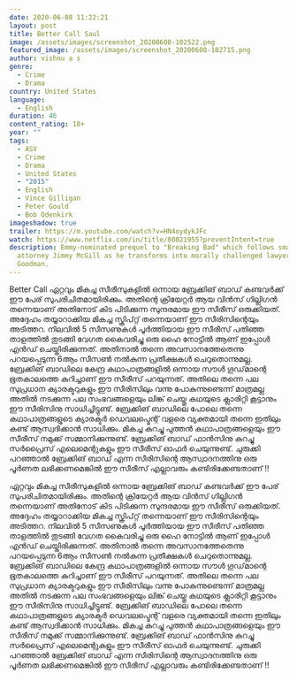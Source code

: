 ```yaml
---
date: 2020-06-08 11:22:21
layout: post
title: Better Call Saul
image: /assets/images/screenshot_20200608-102522.png
featured_image: /assets/images/screenshot_20200608-102715.png
author: vishnu a s
genre:
  - Crime
  - Drama
country: United States
language:
  - English
duration: 46
content_rating: 18+
year: ""
tags:
  - ASV
  - Crime
  - Drama
  - United States
  - "2015"
  - English
  - Vince Gilligan
  - Peter Gould
  - Bob Odenkirk
imageshadow: true
trailer: https://m.youtube.com/watch?v=HN4oydykJFc
watch: https://www.netflix.com/in/title/80021955?preventIntent=true
description: Emmy-nominated prequel to "Breaking Bad" which follows small-time
  attorney Jimmy McGill as he transforms into morally challenged lawyer Saul
  Goodman.
---
```

Better Call ഏറ്റവും മികച്ച സീരീസുകളിൽ ഒന്നായ ബ്രേക്കിങ് ബാഡ് കണ്ടവർക്ക് ഈ പേര് സുപരിചിതമായിരിക്കും. അതിന്റെ ക്രിയേറ്റർ ആയ വിൻസ് ഗില്ലിഗൻ തന്നെയാണ് അതിനോട് കിട പിടിക്കുന്ന സുന്ദരമായ ഈ സീരീസ് ഒരുക്കിയത്. അദ്ദേഹം തയ്യാറാക്കിയ മികച്ച സ്ക്രിപ്റ്റ് തന്നെയാണ് ഈ സീരിസിന്റെയും അടിത്തറ. നിലവിൽ 5 സീസണുകൾ പൂർത്തിയായ ഈ സീരീസ് പതിഞ്ഞ താളത്തിൽ തുടങ്ങി വേഗത കൈവരിച്ചു ഒരു ഹൈ നോട്ടിൽ ആണ് ഇപ്പോൾ എൻഡ് ചെയ്തിരിക്കുന്നത്. അതിനാൽ തന്നെ അവസാനത്തേതെന്നു പറയപ്പെടുന്ന 6ആം സീസൺ നൽകുന്ന പ്രതീക്ഷകൾ ചെറുതൊന്നുമല്ല. ബ്രേക്കിങ് ബാഡിലെ കേന്ദ്ര കഥാപാത്രങ്ങളിൽ ഒന്നായ സൗൾ ഗൂഡ്‌മാന്റെ ഭൂതകാലത്തെ കുറിച്ചാണ് ഈ സീരീസ് പറയുന്നത്. അതിലെ തന്നെ പല സുപ്രധാന ക്യാരക്ടറുകളും ഈ സീരിസിലും വന്നു പോകുന്നുണ്ടെന്ന് മാത്രമല്ല അതിൽ നടക്കുന്ന പല സംഭവങ്ങളെയും ലിങ്ക് ചെയ്തു കഥയുടെ ക്ലാരിറ്റി കൂട്ടാനും ഈ സീരിസിനു സാധിച്ചിട്ടുണ്ട്. ബ്രേക്കിങ് ബാഡിലെ പോലെ തന്നെ കഥാപാത്രങ്ങളുടെ ക്യാരക്ടർ ഡെവലപ്മെന്റ് വളരെ വ്യക്തമായി തന്നെ ഇതിലും കണ്ട്‌ ആസ്വദിക്കാൻ സാധിക്കും. മികച്ച കുറച്ചു പുത്തൻ കഥാപാത്രങ്ങളെയും ഈ സീരീസ് നമുക്ക് സമ്മാനിക്കുന്നുണ്ട്. ബ്രേക്കിങ് ബാഡ് ഫാൻസിനു കുറച്ചു  സർപ്രൈസ് എലെമെന്റുകളും ഈ സീരീസ് ഓഫർ ചെയുന്നുണ്ട്. ചുരുക്കി പറഞ്ഞാൽ ബ്രേക്കിങ് ബാഡ് എന്ന സീരിസിന്റെ ആസ്വാദനത്തിനു ഒരു പൂർണത ലഭിക്കണമെങ്കിൽ ഈ സീരീസ് എല്ലാവരും കണ്ടിരിക്കേണ്ടതാണ് !!

ഏറ്റവും മികച്ച സീരീസുകളിൽ ഒന്നായ ബ്രേക്കിങ് ബാഡ് കണ്ടവർക്ക് ഈ പേര് സുപരിചിതമായിരിക്കും. അതിന്റെ ക്രിയേറ്റർ ആയ വിൻസ് ഗില്ലിഗൻ തന്നെയാണ് അതിനോട് കിട പിടിക്കുന്ന സുന്ദരമായ ഈ സീരീസ് ഒരുക്കിയത്. അദ്ദേഹം തയ്യാറാക്കിയ മികച്ച സ്ക്രിപ്റ്റ് തന്നെയാണ് ഈ സീരിസിന്റെയും അടിത്തറ. നിലവിൽ 5 സീസണുകൾ പൂർത്തിയായ ഈ സീരീസ് പതിഞ്ഞ താളത്തിൽ തുടങ്ങി വേഗത കൈവരിച്ചു ഒരു ഹൈ നോട്ടിൽ ആണ് ഇപ്പോൾ എൻഡ് ചെയ്തിരിക്കുന്നത്. അതിനാൽ തന്നെ അവസാനത്തേതെന്നു പറയപ്പെടുന്ന 6ആം സീസൺ നൽകുന്ന പ്രതീക്ഷകൾ ചെറുതൊന്നുമല്ല. ബ്രേക്കിങ് ബാഡിലെ കേന്ദ്ര കഥാപാത്രങ്ങളിൽ ഒന്നായ സൗൾ ഗൂഡ്‌മാന്റെ ഭൂതകാലത്തെ കുറിച്ചാണ് ഈ സീരീസ് പറയുന്നത്. അതിലെ തന്നെ പല സുപ്രധാന ക്യാരക്ടറുകളും ഈ സീരിസിലും വന്നു പോകുന്നുണ്ടെന്ന് മാത്രമല്ല അതിൽ നടക്കുന്ന പല സംഭവങ്ങളെയും ലിങ്ക് ചെയ്തു കഥയുടെ ക്ലാരിറ്റി കൂട്ടാനും ഈ സീരിസിനു സാധിച്ചിട്ടുണ്ട്. ബ്രേക്കിങ് ബാഡിലെ പോലെ തന്നെ കഥാപാത്രങ്ങളുടെ ക്യാരക്ടർ ഡെവലപ്മെന്റ് വളരെ വ്യക്തമായി തന്നെ ഇതിലും കണ്ട്‌ ആസ്വദിക്കാൻ സാധിക്കും. മികച്ച കുറച്ചു പുത്തൻ കഥാപാത്രങ്ങളെയും ഈ സീരീസ് നമുക്ക് സമ്മാനിക്കുന്നുണ്ട്. ബ്രേക്കിങ് ബാഡ് ഫാൻസിനു കുറച്ചു  സർപ്രൈസ് എലെമെന്റുകളും ഈ സീരീസ് ഓഫർ ചെയുന്നുണ്ട്. ചുരുക്കി പറഞ്ഞാൽ ബ്രേക്കിങ് ബാഡ് എന്ന സീരിസിന്റെ ആസ്വാദനത്തിനു ഒരു പൂർണത ലഭിക്കണമെങ്കിൽ ഈ സീരീസ് എല്ലാവരും കണ്ടിരിക്കേണ്ടതാണ് !!
